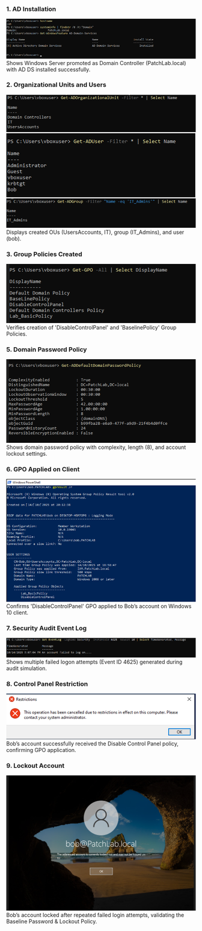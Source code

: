 ### 1. AD Installation
![AD Setup](screenshots/AD_Installation.png)
Shows Windows Server promoted as Domain Controller (PatchLab.local) with AD DS installed successfully.

### 2. Organizational Units and Users
![OU](screenshots/OU.png)
![Users](screenshots/ADUser.png)
![Groups](screenshots/ADGroup.png)
Displays created OUs (UsersAccounts, IT), group (IT_Admins), and user (bob).

### 3. Group Policies Created
![GPO List](screenshots/GPO_List.png)
Verifies creation of 'DisableControlPanel' and 'BaselinePolicy' Group Policies.

### 5. Domain Password Policy
![Password Policy](screenshots/Password_Policy.png)
Shows domain password policy with complexity, length (8), and account lockout settings.

### 6. GPO Applied on Client
![GPO Result](screenshots/Bob_GPO_Result.png)
Confirms 'DisableControlPanel' GPO applied to Bob’s account on Windows 10 client.

### 7. Security Audit Event Log
![EventLog 4625](screenshots/EventLog_4625.png)
Shows multiple failed logon attempts (Event ID 4625) generated during audit simulation.

### 8. Control Panel Restriction
![Block Control Panel](screenshots/ControlPanel_Blocked.png)
Bob’s account successfully received the Disable Control Panel policy, confirming GPO application.

### 9. Lockout Account
![Account Locked Out](screenshots/Account_Locked.png)
Bob’s account locked after repeated failed login attempts, validating the Baseline Password & Lockout Policy.
